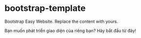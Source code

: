 # bootstrap-template
Bootstrap Easy Website. Replace the content with yours.

Bạn muốn phát triển giao diện của riêng bạn? Hãy bắt đầu từ đây!
